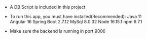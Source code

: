- A DB Script is included in this project

- To run this app, you must have installed(Recommended):
  Java 11
  Angular 16
  Spring Boot 2.7.12
  MySql 8.0.32
  Node 16.15.1
  npm 9.7.1

- Make sure the backend is running in port 9000
